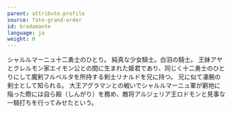 ```yaml
---
parent: attribute.profile
source: fate-grand-order
id: bradamante
language: ja
weight: 0
---
```


シャルルマーニュ十二勇士のひとり。
純真な少女騎士。白羽の騎士。
王妹アヤとクレルモン家エイモン公との間に生まれた姫君であり、同じく十二勇士のひとりにして魔剣フルベルタを所持する剣士リナルドを兄に持つ。
兄に似て凄腕の剣士として知られる。
大王アグラマンとの戦いでシャルルマーニュ軍が窮地に陥った際には自ら殿（しんがり）を務め、敵将アルジェリア王ロドモンと見事な一騎打ちを行ってみせたという。
